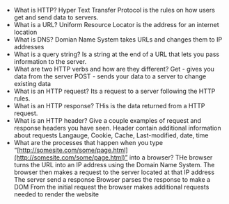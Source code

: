 - What is HTTP?
Hyper Text Transfer Protocol is the rules on how users get and send data to servers.
- What is a URL?
Uniform Resource Locator is the address for an internet location
- What is DNS?
Domian Name System takes URLs and changes them to IP addresses
- What is a query string?
Is a string at the end of a URL that lets you pass information to the server.
- What are two HTTP verbs and how are they different?
Get - gives you data from the server
POST - sends your data to a server to change existing data
- What is an HTTP request?
Its a request to a server following the HTTP rules. 
- What is an HTTP response?
THis is the data returned from a HTTP request.
- What is an HTTP header? Give a couple examples of request and response headers you have seen.
Header contain additional information about requests
Langauge, Cookie, Cache, Last-modified, date, time
- What are the processes that happen when you type “[http://somesite.com/some/page.html](http://somesite.com/some/page.html)” into a browser?
THe browser turns the URL into an IP address using the Domain Name System.
The browser then makes a request to the server located at that IP address
The server send a response
Browser parses  the response to make a DOM
From the initial request the browser makes additional requests needed to render the website

